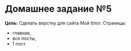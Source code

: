 # Домашнее задание №5 #

**Цель:** Сделать верстку для сайта Мой блог. 
Страницы: 
+ главная,
+ все посты, 
+ 1 пост
